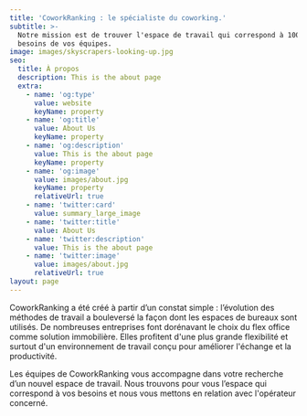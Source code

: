 ```yaml
---
title: 'CoworkRanking : le spécialiste du coworking.'
subtitle: >-
  Notre mission est de trouver l'espace de travail qui correspond à 100% aux
  besoins de vos équipes.
image: images/skyscrapers-looking-up.jpg
seo:
  title: À propos
  description: This is the about page
  extra:
    - name: 'og:type'
      value: website
      keyName: property
    - name: 'og:title'
      value: About Us
      keyName: property
    - name: 'og:description'
      value: This is the about page
      keyName: property
    - name: 'og:image'
      value: images/about.jpg
      keyName: property
      relativeUrl: true
    - name: 'twitter:card'
      value: summary_large_image
    - name: 'twitter:title'
      value: About Us
    - name: 'twitter:description'
      value: This is the about page
    - name: 'twitter:image'
      value: images/about.jpg
      relativeUrl: true
layout: page
---
```

CoworkRanking a été créé à partir d’un constat simple : l’évolution des méthodes de travail a bouleversé la façon dont les espaces de bureaux sont utilisés. De nombreuses entreprises font dorénavant le choix du flex office comme solution immobilière. Elles profitent d'une plus grande flexibilité et surtout d'un environnement de travail conçu pour améliorer l'échange et la productivité.

Les équipes de CoworkRanking vous accompagne dans votre recherche d’un nouvel espace de travail. Nous trouvons pour vous l’espace qui correspond à vos besoins et nous vous mettons en relation avec l'opérateur concerné.
